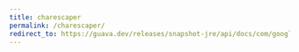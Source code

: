 ```yaml
---
title: charescaper
permalink: /charescaper/
redirect_to: https://guava.dev/releases/snapshot-jre/api/docs/com/google/common/escape/CharEscaper.html
---
```

